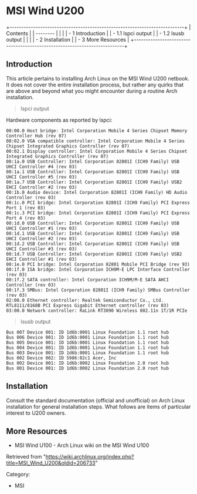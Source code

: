 MSI Wind U200
=============

  

+--------------------------------------------------------------------------+
| Contents                                                                 |
| --------                                                                 |
|                                                                          |
| -   1 Introduction                                                       |
|     -   1.1 lspci output                                                 |
|     -   1.2 lsusb output                                                 |
|                                                                          |
| -   2 Installation                                                       |
| -   3 More Resources                                                     |
+--------------------------------------------------------------------------+

Introduction
------------

This article pertains to installing Arch Linux on the MSI Wind U200
netbook. It does not cover the entire installation process, but rather
any quirks that are above and beyond what you might encounter during a
routine Arch installation.

> lspci output

Hardware components as reported by lspci:

    00:00.0 Host bridge: Intel Corporation Mobile 4 Series Chipset Memory Controller Hub (rev 07)
    00:02.0 VGA compatible controller: Intel Corporation Mobile 4 Series Chipset Integrated Graphics Controller (rev 07)
    00:02.1 Display controller: Intel Corporation Mobile 4 Series Chipset Integrated Graphics Controller (rev 07)
    00:1a.0 USB Controller: Intel Corporation 82801I (ICH9 Family) USB UHCI Controller #4 (rev 03)
    00:1a.1 USB Controller: Intel Corporation 82801I (ICH9 Family) USB UHCI Controller #5 (rev 03)
    00:1a.7 USB Controller: Intel Corporation 82801I (ICH9 Family) USB2 EHCI Controller #2 (rev 03)
    00:1b.0 Audio device: Intel Corporation 82801I (ICH9 Family) HD Audio Controller (rev 03)
    00:1c.0 PCI bridge: Intel Corporation 82801I (ICH9 Family) PCI Express Port 1 (rev 03)
    00:1c.3 PCI bridge: Intel Corporation 82801I (ICH9 Family) PCI Express Port 4 (rev 03)
    00:1d.0 USB Controller: Intel Corporation 82801I (ICH9 Family) USB UHCI Controller #1 (rev 03)
    00:1d.1 USB Controller: Intel Corporation 82801I (ICH9 Family) USB UHCI Controller #2 (rev 03)
    00:1d.2 USB Controller: Intel Corporation 82801I (ICH9 Family) USB UHCI Controller #3 (rev 03)
    00:1d.7 USB Controller: Intel Corporation 82801I (ICH9 Family) USB2 EHCI Controller #1 (rev 03)
    00:1e.0 PCI bridge: Intel Corporation 82801 Mobile PCI Bridge (rev 93)
    00:1f.0 ISA bridge: Intel Corporation ICH9M-E LPC Interface Controller (rev 03)
    00:1f.2 SATA controller: Intel Corporation ICH9M/M-E SATA AHCI Controller (rev 03)
    00:1f.3 SMBus: Intel Corporation 82801I (ICH9 Family) SMBus Controller (rev 03)
    02:00.0 Ethernet controller: Realtek Semiconductor Co., Ltd. RTL8111/8168B PCI Express Gigabit Ethernet controller (rev 03)
    03:00.0 Network controller: RaLink RT3090 Wireless 802.11n 1T/1R PCIe

> lsusb output

    Bus 007 Device 001: ID 1d6b:0001 Linux Foundation 1.1 root hub
    Bus 006 Device 001: ID 1d6b:0001 Linux Foundation 1.1 root hub
    Bus 005 Device 001: ID 1d6b:0001 Linux Foundation 1.1 root hub
    Bus 004 Device 001: ID 1d6b:0001 Linux Foundation 1.1 root hub
    Bus 003 Device 001: ID 1d6b:0001 Linux Foundation 1.1 root hub
    Bus 002 Device 002: ID 5986:02c1 Acer, Inc 
    Bus 002 Device 001: ID 1d6b:0002 Linux Foundation 2.0 root hub
    Bus 001 Device 001: ID 1d6b:0002 Linux Foundation 2.0 root hub

Installation
------------

Consult the standard documentation (official and unofficial) on Arch
Linux installation for general installation steps. What follows are
items of particular interest to U200 owners.

More Resources
--------------

-   MSI Wind U100 - Arch Linux wiki on the MSI Wind U100

Retrieved from
"https://wiki.archlinux.org/index.php?title=MSI_Wind_U200&oldid=206733"

Category:

-   MSI

